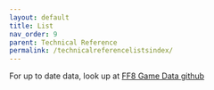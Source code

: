 ```yaml
---
layout: default
title: List
nav_order: 9
parent: Technical Reference
permalink: /technicalreferencelistsindex/
---
```


For up to date data, look up at [FF8 Game Data github](https://github.com/HobbitDur/FF8GameData/tree/master/Resources/json)